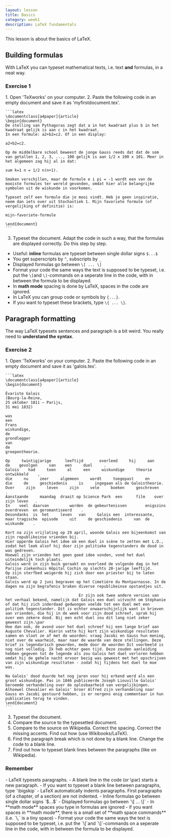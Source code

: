 ```yaml
---
layout: lesson
title: Basics
category: week1
description: LaTeX fundamentals
---
```

This lesson is about the basics of LaTeX.

Building formulas
-----------------

With LaTeX you can typeset mathematical texts, i.e. text **and** formulas, in a neat way.

<div class="panel panel-primary">
<h3 class="panel-heading panel-title"> Exercise 1 </h3>
<div class="panel-body">
1.  Open 'TeXworks' on your computer.
2.  Paste the following code in an empty document and save it as
    'myfirstdocument.tex'.

    ```latex
	\documentclass[a4paper]{article}
	\begin{document}
	De stelling van Pythagoras zegt dat a in het kwadraat plus b in het kwadraat gelijk is aan c in het kwadraat.
	In een formule: a2+b2=c2. Of in een display:

	a2+b2=c2.

	Op de middelbare school beweest de jonge Gauss reeds dat dat de som van getallen 1, 2, 3, ..., 100 gelijk is aan 1/2 x 100 x 101. Meer in het algemeen zag hij al in dat:

	sum k=1 n = 1/2 n(n+1).

	Smaken verschillen, maar de formule e i pi = -1 wordt een van de mooiste formules ter wereld gevonden, omdat hier alle belangrijke symbolen uit de wiskunde in voorkomen.

	Typeset zelf een formule die je mooi vindt. Heb je geen inspiratie, neem dan iets over uit Stochastiek 1. Mijn favoriete formule (of vergelijking of definitie) is:

	mijn-favoriete-formule

	\end{document}
    ```

3. Typeset the document. Adapt the code in such a way, that the formulas are displayed correctly. Do this step by step.

-   Useful: **inline** formulas are typeset between single dollar signs `$...$`
-   You get superscripts by `^`, subscripts by `_`
-   Displayed formulas go between `\[ ... \]`
-   Format your code the same ways the text is supposed to be typeset, i.e. put the `\[`and `\]`-commands on a seperate line in the code, with in between the formula to be displayed.
-   In **math mode** spacing is done by LaTeX, spaces in the code are ignored.
-   In LaTeX you can group code or symbols by `{...}`.
-   If you want to typeset these brackets, type `\{ ... \}`.


</div> </div>

Paragraph formatting
--------------------

The way LaTeX typesets sentences and paragraph is a bit weird. You really need to **understand the syntax**.

<div class="panel panel-primary">
<h3 class="panel-heading panel-title"> Exercise 2 </h3>
<div class="panel-body">
1.  Open 'TeXworks' on your computer.
2.  Paste the following code in an empty document and save it as
    'galois.tex'.

	```latex
	\documentclass[a4paper]{article}
	\begin{document}

	Évariste Galois
	(Bourg-la-Reine,
	25 oktober 1811 – Parijs,
	31 mei 1832)

	was
	een
	Frans
	wiskundige,
	de
	grondlegger
	van
	de
	groepentheorie.

	Op     twintigjarige      leeftijd       overleed     hij     aan      de    gevolgen     van    een     duel     .
	Galois    had     toen     al     een     wiskundige     theorie     ontwikkeld    ,
	die     nu     zeer     algemeen     wordt     toegepast     en     die     de     geschiedenis     is     ingegaan als de Galoistheorie.
	Over     zijn     leven     zijn     vele     boeken     geschreven    .
	Aanstaande     maandag  draait op Science Park  een      film    over zijn leven   .
	In    veel  daarvan 		worden 	de gebeurtenissen		 enigszins			 overdreven	 en geromantiseerd    .
	Desondanks 	is 	het 	leven 	van 	Galois een 	interessante, 	maar tragische 	episode 	uit 	de geschiedenis 	van	 de 	wiskunde    .

	Kort na zijn vrijlating op 29 april, woonde Galois een bijeenkomst van zijn republikeinse vrienden bij.
	Hier opperde Galois het idee om een duel in scène te zetten met L.D.,
	zodat het leek alsof hij door zijn politieke tegenstanders de dood in was gedreven.
	Hoewel zijn vrienden het geen goed idee vonden, vond het duel uiteindelijk toch plaats.
	Galois werd in zijn buik geraakt en overleed de volgende dag in het Parijse ziekenhuis Hôpital Cochin op slechts 20-jarige leeftijd.
	Op zijn sterfbed weigerde hij zich door een priester bij te laten staan.
	Galois werd op 2 juni begraven op het Cimetière du Montparnasse. In de dagen na zijn begrafenis braken diverse republikeinse opstandjes uit.

									Er zijn ook twee andere versies van het verhaal bekend, namelijk dat Galois een duel uitvocht om Stéphanie of dat hij zich inderdaad gedwongen voelde tot een duel met een politiek tegenstander. Dit is echter onwaarschijnlijk want in brieven aan vrienden, die hij in de week voor zijn dood schreef, sprak hij over een zekere dood. Bij een echt duel zou dit lang niet zeker geweest zijn.\par
	Hoe dan ook, de avond voor het duel schreef hij een lange brief aan Auguste Chevalier. Hierin vatte hij kort zijn wiskundige resultaten samen en sloot ze af met de woorden: vraag Jacobi en Gauss hun mening, niet over de waarheid, maar naar de waarde van deze stellingen. Deze brief is legendarisch geworden, mede door de woorden Dit voorbeeld is nog niet volledig. Ik heb echter geen tijd. Deze zouden aanleiding hebben gegeven tot de legende als zou Galois het duel verloren hebben omdat hij de gehele nacht ervoor bezig was geweest met het opschrijven van zijn wiskundige resultaten - zodat hij tijdens het duel te moe was.

	Na Galois' dood duurde het nog jaren voor hij erkend werd als een groot wiskundige. Pas in 1846 publiceerde Joseph Liouville Galois' beroemde verhandeling over de oplosbaarheid van vergelijkingen. Alhoewel Chevalier en Galois' broer Alfred zijn verhandeling naar Gauss en Jacobi gestuurd hebben, is er nergens enig commentaar in hun publicaties terug te vinden.
	\end{document}
	```

3.  Typeset the document.
4.  Compare the source to the typesetted document.
5.  Compare to the source on Wikipedia. Correct the spacing. Correct the missing accents. Find out how (use Wikibooks/LaTeX).
6.  Find the paragraph break which is not done by a blank line. Change the code to a blank line.
7.  Find out how to typeset blank lines between the paragraphs (like on Wikipedia).

</div> </div>

<div class="panel panel-success">
<h3 class="panel-heading panel-title"> Remember </h3>
<div class="panel-body">
- LaTeX typesets paragraphs.
- A blank line in the code (or \par) starts a new paragraph.
- If you want to typeset a blank line between paragraphs, type `\bigskip`
- LaTeX automatically indents paragraphs. First paragraphs (of a chapter, of a section) are not indented.
- Inline formulas go between single dollar signs `$...$`
- Displayed formulas go between `\[ ... \]`
- In **math mode** spaces you type in formulas are ignored
- if you want spaces in **math mode**, there is a small set of **math space commands** (i.e. `\,` is a tiny space)
- Format your code the same ways the text is supposed to be typeset, i.e. put the `\[`and `\]`-commands on a seperate line in the code, with in between the formula to be displayed.

</div> </div>

